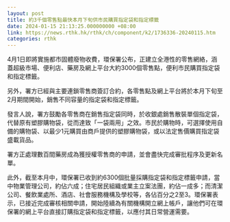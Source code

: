 ```yaml
---
layout: post
title: 約3千個零售點最快本月下旬供市民購買指定袋和指定標籤
date: 2024-01-15 21:13:25.000000000 +08:00
link: https://news.rthk.hk/rthk/ch/component/k2/1736336-20240115.htm
categories: rthk
---
```


4月1日即將實施都市固體廢物收費，環保署公布，正建立全港性的零售網絡，涵蓋超級市場、便利店、藥房及網上平台大約3000個零售點，便利市民購買指定袋和指定標籤。

另外，署方已經與主要連鎖零售商簽訂合約，各零售點及網上平台將於本月下旬至2月期間開始，銷售不同容量的指定袋和指定標籤。

發言人說，署方鼓勵各零售商在銷售指定袋同時，於收銀處銷售散裝單個指定袋，代替原有塑膠購物袋，從而達致「一袋兩用」之效。市民於購物時，可選擇使用自備的購物袋、以最少1元購買由商戶提供的塑膠購物袋，或以法定售價購買指定袋盛載貨品。

署方正處理數百間藥房成為獲授權零售商的申請，並會盡快完成審批程序及更新名單。

此外，截至本月中，環保署已收到約6300個批量採購指定袋和指定標籤申請，當中物業管理公司，約佔六成；住宅居民組織或業主立案法團，約佔一成多；而清潔公司、餐飲業處所、酒店、社會服務機構及學校等，各佔百分之2至3。環保署表示，已接近完成審核相關申請，開始陸續為有關機構開立網上帳戶，讓他們可在環保署的網上平台直接訂購指定袋和指定標籤，以應付其日常營運需要。
